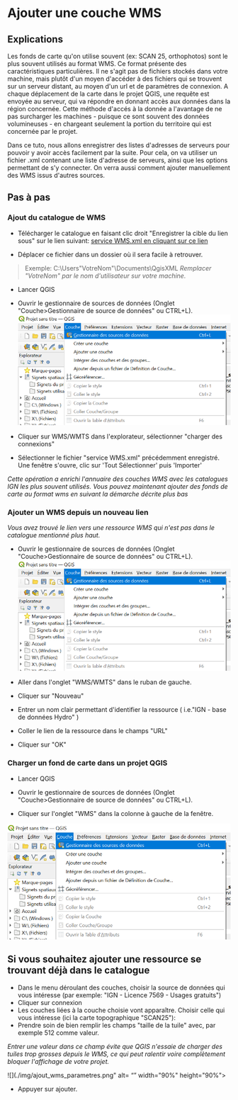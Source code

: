 # Ajouter une couche WMS

## Explications

Les fonds de carte qu'on utilise souvent (ex: SCAN 25, orthophotos) sont le plus souvent utilisés au format WMS.
Ce format présente des caractéristiques particulières. Il ne s'agit pas de fichiers stockés dans votre machine, 
mais plutôt d'un moyen d'accéder à des fichiers qui se trouvent sur un serveur distant, au moyen d'un url et de paramètres de connexion.
A chaque déplacement de la carte dans le projet QGIS, une requête est envoyée au serveur, qui va répondre en donnant accès aux données dans la région concernée.
Cette méthode d'accés à la donnée a l'avantage de ne pas surcharger les machines -  puisque ce sont souvent des données volumineuses -  en chargeant seulement la portion du territoire qui est concernée par le projet. 

Dans ce tuto, nous allons enregistrer des listes d'adresses de serveurs pour pouvoir y avoir accès facilement par la suite. Pour cela, on va utiliser un fichier .xml contenant une liste d'adresse de serveurs, ainsi que les options permettant de s'y connecter. On verra aussi comment ajouter manuellement des WMS issus d'autres sources. 


## Pas à pas

### Ajout du catalogue de WMS

- Télécharger le catalogue en faisant clic droit "Enregistrer la cible du lien sous" sur le lien suivant:  [service WMS.xml en cliquant sur ce lien](https://raw.githubusercontent.com//PnMercantour/donnees/main/tutos/ressources/service%20WMS.xml)

- Déplacer ce fichier dans un dossier où il sera facile à retrouver.
 
> Exemple: C:\Users\"VotreNom"\Documents\QgisXML
_Remplacer "VotreNom" par le nom d'utilisateur sur votre machine._
- Lancer QGIS
 
- Ouvrir le gestionnaire de sources de données (Onglet "Couche>Gestionnaire de source de données" ou CTRL+L). 
![](./img/gestionnaire_sources.png)

- Cliquer sur WMS/WMTS dans l'explorateur, sélectionner "charger des connexions" 

 - Sélectionner le fichier "service WMS.xml" précédemment enregistré. 
Une fenêtre s'ouvre, clic sur 'Tout Sélectionner' puis 'Importer'

_Cette opération a enrichi l'annuaire des couches WMS avec les catalogues IGN les plus souvent utilisés._ 
_Vous pouvez maintenant ajouter des fonds de carte au format wms en suivant la démarche décrite plus bas_

### Ajouter un WMS depuis un nouveau lien
_Vous avez trouvé le lien vers une ressource WMS qui n'est pas dans le catalogue mentionné plus haut._

- Ouvrir le gestionnaire de sources de données (Onglet "Couche>Gestionnaire de source de données" ou CTRL+L). 
![](./img/gestionnaire_sources.png)

- Aller dans l'onglet "WMS/WMTS" dans le ruban de gauche.
 
- Cliquer sur "Nouveau"

- Entrer un nom clair permettant d'identifier la ressource ( i.e."IGN - base de données Hydro" )

- Coller le lien de la ressource dans le champs "URL"

- Cliquer sur "OK"



### Charger un fond de carte dans un projet QGIS

- Lancer QGIS
 
- Ouvrir le gestionnaire de sources de données (Onglet "Couche>Gestionnaire de source de données" ou CTRL+L). 

- Cliquer sur l'onglet "WMS" dans la colonne à gauche de la fenêtre.

![](./img/gestionnaire_sources.png)


## Si vous souhaitez ajouter une ressource se trouvant déjà dans le catalogue

- Dans le menu déroulant des couches, choisir la source de données qui vous intéresse (par exemple: "IGN - Licence 7569 - Usages gratuits")
- Cliquer sur connexion
- Les couches liées à la couche choisie vont apparaître. Choisir celle qui vous intéresse (ici la carte topographique "SCAN25"):
- Prendre soin de bien remplir les champs "taille de la tuile" avec, par exemple 512 comme valeur.

_Entrer une valeur dans ce champ évite que QGIS n'essaie de charger des tuiles trop grosses depuis le WMS, ce qui peut ralentir voire complètement bloquer l'affichage de votre projet._

![](./img/ajout_wms_parametres.png" alt= “” width="90%" height="90%"> 

- Appuyer sur ajouter.
 

